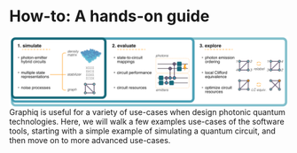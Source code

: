 # How-to: A hands-on guide

<img src="https://raw.githubusercontent.com/graphiq-dev/graphiq/main/docs/img/fig1.png" width="750px" align="center">
Graphiq is useful for a variety of use-cases when design photonic quantum technologies.
Here, we will walk a few examples use-cases of the software tools, starting with a simple example of simulating a
quantum circuit, and then move on to more advanced use-cases.
